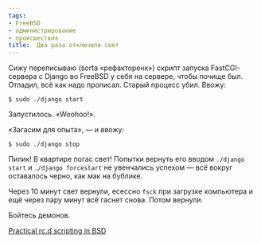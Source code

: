 ```yaml
---
tags:
- FreeBSD
- администрирование
- происшествия
title:  Два раза отключили свет
---
```


Сижу переписываю (sorta «рефакторенк») скрипт запуска FastCGI-сервера с
Django во FreeBSD у себя на сервере, чтобы почище был. Отладил, всё как
надо прописал. Старый процесс убил. Ввожу:

    $ sudo ./django start

Запустилось. «Woohoo!».

«Загасим для опыта», — и ввожу:

    $ sudo ./django stop

Пилик! В квартире погас свет! Попытки вернуть его вводом
`./django start` и `./django forcestart` не увенчались успехом — всё
вокруг оставалось черно, как мак на бублике.

Через 10 минут свет вернули, есессно `fsck` при загрузке компьютера и
ещё через пару минут всё гаснет снова. Потом вернули.

Бойтесь демонов.

[Practical rc.d scripting in BSD][]

  [Practical rc.d scripting in BSD]: http://www.freebsd.org/doc/en_US.ISO8859-1/articles/rc-scripting/
